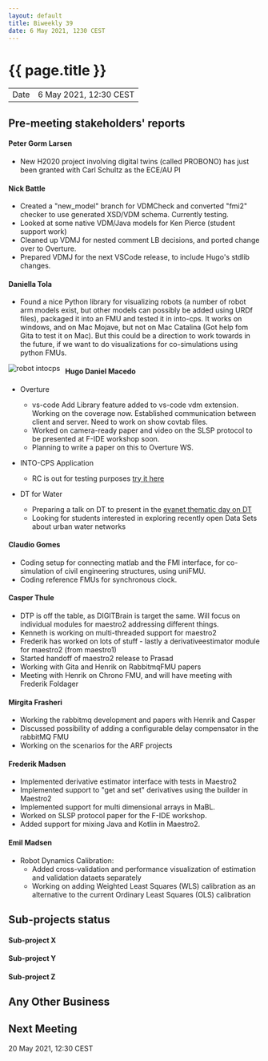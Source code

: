 ```yaml
---
layout: default
title: Biweekly 39
date: 6 May 2021, 1230 CEST
---
```


<script src="https://code.jquery.com/jquery-1.11.1.min.js">
</script>
<script src="/javascripts/edit.js"></script>
<script>setEditButonNm();</script>

# {{ page.title }}

|||
|---|---|
| Date | 6 May 2021, 12:30 CEST |


## Pre-meeting stakeholders' reports

<!-- Please keep in mind that the minutes are publicly available.-->

#### Peter Gorm Larsen
* New H2020 project involving digital twins (called PROBONO) has just been granted with Carl Schultz as the ECE/AU PI

#### Nick Battle
* Created a "new_model" branch for VDMCheck and converted "fmi2" checker to use generated XSD/VDM schema. Currently testing.
* Looked at some native VDM/Java models for Ken Pierce (student support work)
* Cleaned up VDMJ for nested comment LB decisions, and ported change over to Overture.
* Prepared VDMJ for the next VSCode release, to include Hugo's stdlib changes.

#### Daniella Tola
* Found a nice Python library for visualizing robots (a number of robot arm models exist, but other models can possibly be added using URDf files), packaged it into an FMU and tested it in into-cps. It works on windows, and on Mac Mojave, but not on Mac Catalina (Got help fom Gita to test it on Mac). But this could be a direction to work towards in the future, if we want to do visualizations for co-simulations using python FMUs.

<img src="assets/robot_intocps.gif"
     alt="robot intocps"
     style="float: left; margin-right: 10px;" />

#### Hugo Daniel Macedo
* Overture
     * vs-code
          Add Library feature added to vs-code vdm extension.
          Working on the coverage now. Established communication between client and server. Need to work on show covtab files.
     * Worked on camera-ready paper and video on the SLSP protocol to be presented at F-IDE workshop soon.
     * Planning to write a paper on this to Overture WS.

* INTO-CPS Application
     * RC is out for testing purposes [try it here](https://github.com/INTO-CPS-Association/into-cps-application/releases/tag/v4.0.3-rc)

* DT for Water
     * Preparing a talk on DT to present in the [evanet thematic day on DT](http://www.evanet.dk/20-05-2021-digitale-tvillinger-i-afloebs-og-spildevandsbranchen/)
     * Looking for students interested in exploring recently open Data Sets about urban water networks       

#### Claudio Gomes
* Coding setup for connecting matlab and the FMI interface, for co-simulation of civil engineering structures, using uniFMU.
* Coding reference FMUs for synchronous clock.


#### Casper Thule
* DTP is off the table, as DIGITBrain is target the same. Will focus on individual modules for maestro2 addressing different things.
* Kenneth is working on multi-threaded support for maestro2
* Frederik has worked on lots of stuff - lastly a derivativeestimator module for maestro2 (from maestro1)
* Started handoff of maestro2 release to Prasad
* Working with Gita and Henrik on RabbitmqFMU papers
* Meeting with Henrik on Chrono FMU, and will have meeting with Frederik Foldager

#### Mirgita Frasheri

* Working the rabbitmq development and papers with Henrik and Casper
* Discussed possibility of adding a configurable delay compensator in the rabbitMQ FMU
* Working on the scenarios for the ARF projects

#### Frederik Madsen
* Implemented derivative estimator interface with tests in Maestro2
* Implemented support to "get and set" derivatives using the builder in Maestro2
* Implemented support for multi dimensional arrays in MaBL.
* Worked on SLSP protocol paper for the F-IDE workshop.
* Added support for mixing Java and Kotlin in Maestro2.

#### Emil Madsen
* Robot Dynamics Calibration:
  * Added cross-validation and performance visualization of estimation and validation dataets separately
  * Working on adding Weighted Least Squares (WLS) calibration as an alternative to the current Ordinary Least Squares (OLS) calibration

## Sub-projects status


#### Sub-project X

#### Sub-project Y

#### Sub-project Z

##  Any Other Business

Next Meeting
------------

20 May 2021, 12:30 CEST


<div id="edit_page_div"></div>
